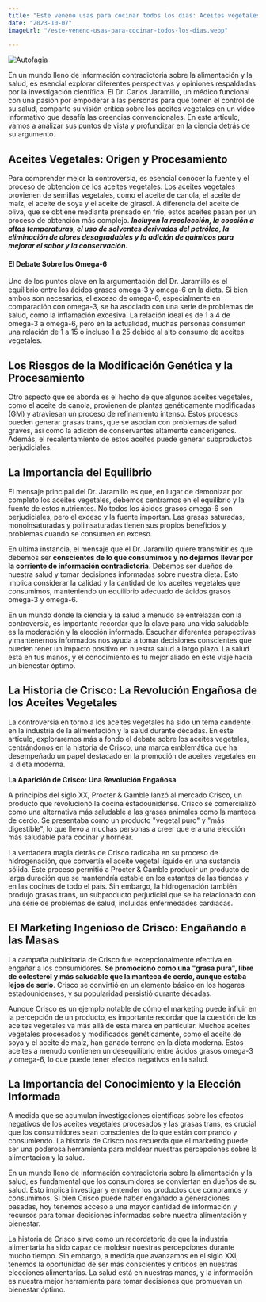 ```yaml
---
title: "Este veneno usas para cocinar todos los dias: Aceites vegetales"
date: "2023-10-07"
imageUrl: "/este-veneno-usas-para-cocinar-todos-los-dias.webp"

---
```


![Autofagia](/este-veneno-usas-para-cocinar-todos-los-dias.webp)


En un mundo lleno de información contradictoria sobre la alimentación y la salud, es esencial explorar diferentes perspectivas y opiniones respaldadas por la investigación científica. El Dr. Carlos Jaramillo, un médico funcional con una pasión por empoderar a las personas para que tomen el control de su salud, comparte su visión crítica sobre los aceites vegetales en un vídeo informativo que desafía las creencias convencionales. En este artículo, vamos a analizar sus puntos de vista y profundizar en la ciencia detrás de su argumento.

## Aceites Vegetales: Origen y Procesamiento

Para comprender mejor la controversia, es esencial conocer la fuente y el proceso de obtención de los aceites vegetales. Los aceites vegetales provienen de semillas vegetales, como el aceite de canola, el aceite de maíz, el aceite de soya y el aceite de girasol. A diferencia del aceite de oliva, que se obtiene mediante prensado en frío, estos aceites pasan por un proceso de obtención más complejo. ***Incluyen la recolección, la cocción a altas temperaturas, el uso de solventes derivados del petróleo, la eliminación de olores desagradables y la adición de químicos para mejorar el sabor y la conservación.***

#### El Debate Sobre los Omega-6

Uno de los puntos clave en la argumentación del Dr. Jaramillo es el equilibrio entre los ácidos grasos omega-3 y omega-6 en la dieta. Si bien ambos son necesarios, el exceso de omega-6, especialmente en comparación con omega-3, se ha asociado con una serie de problemas de salud, como la inflamación excesiva. La relación ideal es de 1 a 4 de omega-3 a omega-6, pero en la actualidad, muchas personas consumen una relación de 1 a 15 o incluso 1 a 25 debido al alto consumo de aceites vegetales.

## Los Riesgos de la Modificación Genética y la Procesamiento

Otro aspecto que se aborda es el hecho de que algunos aceites vegetales, como el aceite de canola, provienen de plantas genéticamente modificadas (GM) y atraviesan un proceso de refinamiento intenso. Estos procesos pueden generar grasas trans, que se asocian con problemas de salud graves, así como la adición de conservantes altamente cancerígenos. Además, el recalentamiento de estos aceites puede generar subproductos perjudiciales.

## La Importancia del Equilibrio

El mensaje principal del Dr. Jaramillo es que, en lugar de demonizar por completo los aceites vegetales, debemos centrarnos en el equilibrio y la fuente de estos nutrientes. No todos los ácidos grasos omega-6 son perjudiciales, pero el exceso y la fuente importan. Las grasas saturadas, monoinsaturadas y poliinsaturadas tienen sus propios beneficios y problemas cuando se consumen en exceso.

En última instancia, el mensaje que el Dr. Jaramillo quiere transmitir es que debemos ser **conscientes de lo que consumimos y no dejarnos llevar por la corriente de información contradictoria**. Debemos ser dueños de nuestra salud y tomar decisiones informadas sobre nuestra dieta. Esto implica considerar la calidad y la cantidad de los aceites vegetales que consumimos, manteniendo un equilibrio adecuado de ácidos grasos omega-3 y omega-6.

En un mundo donde la ciencia y la salud a menudo se entrelazan con la controversia, es importante recordar que la clave para una vida saludable es la moderación y la elección informada. Escuchar diferentes perspectivas y mantenernos informados nos ayuda a tomar decisiones conscientes que pueden tener un impacto positivo en nuestra salud a largo plazo. La salud está en tus manos, y el conocimiento es tu mejor aliado en este viaje hacia un bienestar óptimo.

## La Historia de Crisco: La Revolución Engañosa de los Aceites Vegetales

La controversia en torno a los aceites vegetales ha sido un tema candente en la industria de la alimentación y la salud durante décadas. En este artículo, exploraremos más a fondo el debate sobre los aceites vegetales, centrándonos en la historia de Crisco, una marca emblemática que ha desempeñado un papel destacado en la promoción de aceites vegetales en la dieta moderna.

**La Aparición de Crisco: Una Revolución Engañosa**

A principios del siglo XX, Procter & Gamble lanzó al mercado Crisco, un producto que revolucionó la cocina estadounidense. Crisco se comercializó como una alternativa más saludable a las grasas animales como la manteca de cerdo. Se presentaba como un producto "vegetal puro" y "más digestible", lo que llevó a muchas personas a creer que era una elección más saludable para cocinar y hornear.

La verdadera magia detrás de Crisco radicaba en su proceso de hidrogenación, que convertía el aceite vegetal líquido en una sustancia sólida. Este proceso permitió a Procter & Gamble producir un producto de larga duración que se mantendría estable en los estantes de las tiendas y en las cocinas de todo el país. Sin embargo, la hidrogenación también produjo grasas trans, un subproducto perjudicial que se ha relacionado con una serie de problemas de salud, incluidas enfermedades cardíacas.

## El Marketing Ingenioso de Crisco: Engañando a las Masas

La campaña publicitaria de Crisco fue excepcionalmente efectiva en engañar a los consumidores. **Se promocionó como una "grasa pura", libre de colesterol y más saludable que la manteca de cerdo, aunque estaba lejos de serlo**. Crisco se convirtió en un elemento básico en los hogares estadounidenses, y su popularidad persistió durante décadas.

Aunque Crisco es un ejemplo notable de cómo el marketing puede influir en la percepción de un producto, es importante recordar que la cuestión de los aceites vegetales va más allá de esta marca en particular. Muchos aceites vegetales procesados y modificados genéticamente, como el aceite de soya y el aceite de maíz, han ganado terreno en la dieta moderna. Estos aceites a menudo contienen un desequilibrio entre ácidos grasos omega-3 y omega-6, lo que puede tener efectos negativos en la salud.


## La Importancia del Conocimiento y la Elección Informada

A medida que se acumulan investigaciones científicas sobre los efectos negativos de los aceites vegetales procesados y las grasas trans, es crucial que los consumidores sean conscientes de lo que están comprando y consumiendo. La historia de Crisco nos recuerda que el marketing puede ser una poderosa herramienta para moldear nuestras percepciones sobre la alimentación y la salud.

En un mundo lleno de información contradictoria sobre la alimentación y la salud, es fundamental que los consumidores se conviertan en dueños de su salud. Esto implica investigar y entender los productos que compramos y consumimos. Si bien Crisco puede haber engañado a generaciones pasadas, hoy tenemos acceso a una mayor cantidad de información y recursos para tomar decisiones informadas sobre nuestra alimentación y bienestar.

La historia de Crisco sirve como un recordatorio de que la industria alimentaria ha sido capaz de moldear nuestras percepciones durante mucho tiempo. Sin embargo, a medida que avanzamos en el siglo XXI, tenemos la oportunidad de ser más conscientes y críticos en nuestras elecciones alimentarias. La salud está en nuestras manos, y la información es nuestra mejor herramienta para tomar decisiones que promuevan un bienestar óptimo.
